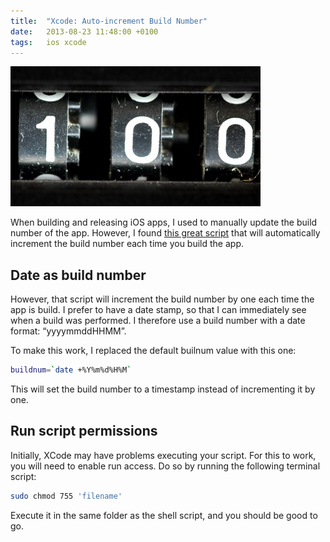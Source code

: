 ```yaml
---
title:  "Xcode: Auto-increment Build Number"
date: 	2013-08-23 11:48:00 +0100
tags: 	ios xcode
---
```



![Counter](/assets/blog/2013-08-23-counter.jpg)


When building and releasing iOS apps, I used to manually update the build number
of the app. However, I found [this great script](http://stackoverflow.com/questions/9258344/xcode-better-way-of-incrementing-build-number)
that will automatically increment the build number each time you build the app.


## Date as build number

However, that script will increment the build number by one each time the app is
build. I prefer to have a date stamp, so that I can immediately see when a build
was performed. I therefore use a build number with a date format: “yyyymmddHHMM”.

To make this work, I replaced the default builnum value with this one:

```sh
buildnum=`date +%Y%m%d%H%M`
```

This will set the build number to a timestamp instead of incrementing it by one.



## Run script permissions

Initially, XCode may have problems executing your script. For this to work, you
will need to enable run access. Do so by running the following terminal script:

```sh
sudo chmod 755 'filename'
```

Execute it in the same folder as the shell script, and you should be good to go.